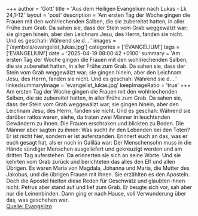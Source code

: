 +++
author = 'Gott'
title = 'Aus dem Heiligen Evangelium nach Lukas - Lk 24,1-12'
layout = 'post'
description = 'Am ersten Tag der Woche gingen die Frauen mit den wohlriechenden Salben, die sie zubereitet hatten, in aller Frühe zum Grab. Da sahen sie, dass der Stein vom Grab weggewälzt war; sie gingen hinein, aber den Leichnam Jesu, des Herrn, fanden sie nicht. Und es geschah: Während sie d....'
images = ['/symbols/evangelist_lukas.jpg']
categories = ['EVANGELIUM']
tags = ['EVANGELIUM']
date = '2025-04-19 08:00:42 +0100'
summary = 'Am ersten Tag der Woche gingen die Frauen mit den wohlriechenden Salben, die sie zubereitet hatten, in aller Frühe zum Grab. Da sahen sie, dass der Stein vom Grab weggewälzt war; sie gingen hinein, aber den Leichnam Jesu, des Herrn, fanden sie nicht. Und es geschah: Während sie d....'
linkedsummaryImage = 'evangelist_lukas.jpg'
keepImageRatio = 'true'
+++
Am ersten Tag der Woche gingen die Frauen mit den wohlriechenden Salben, die sie zubereitet hatten, in aller Frühe zum Grab.
Da sahen sie, dass der Stein vom Grab weggewälzt war;
sie gingen hinein, aber den Leichnam Jesu, des Herrn, fanden sie nicht.
Und es geschah: Während sie darüber ratlos waren, siehe, da traten zwei Männer in leuchtenden Gewändern zu ihnen.<!--more-->
Die Frauen erschraken und blickten zu Boden. Die Männer aber sagten zu ihnen: Was sucht ihr den Lebenden bei den Toten?
Er ist nicht hier, sondern er ist auferstanden. Erinnert euch an das, was er euch gesagt hat, als er noch in Galiläa war:
Der Menschensohn muss in die Hände sündiger Menschen ausgeliefert und gekreuzigt werden und am dritten Tag auferstehen.
Da erinnerten sie sich an seine Worte.
Und sie kehrten vom Grab zurück und berichteten das alles den Elf und allen Übrigen.
Es waren Maria von Magdala, Johanna und Maria, die Mutter des Jakobus, und die übrigen Frauen mit ihnen. Sie erzählten es den Aposteln.
Doch die Apostel hielten diese Reden für Geschwätz und glaubten ihnen nicht.
Petrus aber stand auf und lief zum Grab. Er beugte sich vor, sah aber nur die Leinenbinden. Dann ging er nach Hause, voll Verwunderung über das, was geschehen war.<br> [Quelle: Evangelizo](https://evangeliumtagfuertag.org/DE/gospel)